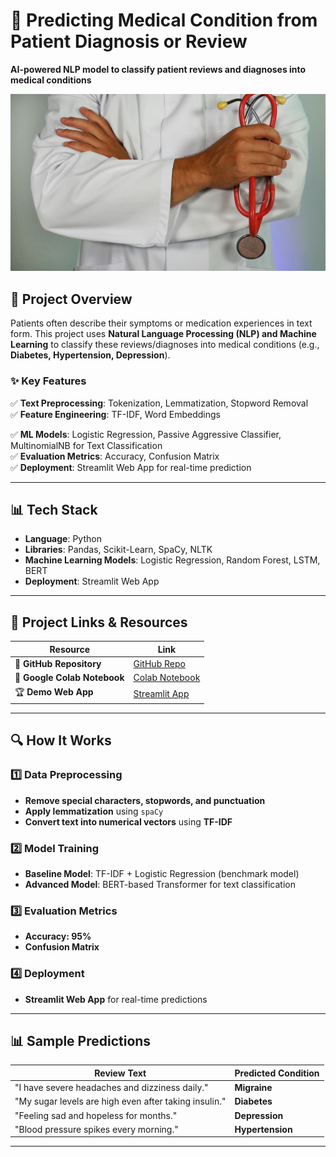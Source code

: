 # 🏥 Predicting Medical Condition from Patient Diagnosis or Review  
**AI-powered NLP model to classify patient reviews and diagnoses into medical conditions**  

![Medical Condition Prediction](health_banner.jpg)

## 🚀 **Project Overview**  
Patients often describe their symptoms or medication experiences in text form. This project uses **Natural Language Processing (NLP) and Machine Learning** to classify these reviews/diagnoses into medical conditions (e.g., **Diabetes, Hypertension, Depression**).  

### ✨ **Key Features**
✅ **Text Preprocessing**: Tokenization, Lemmatization, Stopword Removal  
✅ **Feature Engineering**: TF-IDF, Word Embeddings

✅ **ML Models**: Logistic Regression, Passive Aggressive Classifier, MultinomialNB for Text Classification  
✅ **Evaluation Metrics**: Accuracy, Confusion Matrix  
✅ **Deployment**: Streamlit Web App for real-time prediction  

---

## 📊 **Tech Stack**
- **Language**: Python  
- **Libraries**: Pandas, Scikit-Learn, SpaCy, NLTK
- **Machine Learning Models**: Logistic Regression, Random Forest, LSTM, BERT  
- **Deployment**: Streamlit Web App  

---

## 📌 **Project Links & Resources**
| **Resource** | **Link** |
|-------------|---------|
| 🔗 **GitHub Repository** | [GitHub Repo](https://github.com/your-username/condition-prediction-nlp) |
| 📓 **Google Colab Notebook** | [Colab Notebook](https://colab.research.google.com/drive/demo-link) |
| 🏆 **Demo Web App** | [Streamlit App](https://your-app.streamlit.app/) |

---

## 🔍 **How It Works**
### **1️⃣ Data Preprocessing**
- **Remove special characters, stopwords, and punctuation**  
- **Apply lemmatization** using `spaCy`  
- **Convert text into numerical vectors** using **TF-IDF**  

### **2️⃣ Model Training**
- **Baseline Model**: TF-IDF + Logistic Regression (benchmark model)  
- **Advanced Model**: BERT-based Transformer for text classification  

### **3️⃣ Evaluation Metrics**
- **Accuracy: 95%**  
- **Confusion Matrix**  

### **4️⃣ Deployment** 
- **Streamlit Web App** for real-time predictions  

---

## 📊 **Sample Predictions**
| **Review Text** | **Predicted Condition** |
|---------------|----------------|
| "I have severe headaches and dizziness daily." | **Migraine** |
| "My sugar levels are high even after taking insulin." | **Diabetes** |
| "Feeling sad and hopeless for months." | **Depression** |
| "Blood pressure spikes every morning." | **Hypertension** |

---


